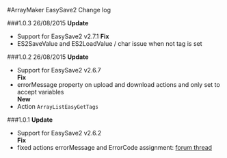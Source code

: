 #ArrayMaker EasySave2 Change log

###1.0.3  26/08/2015 
**Update**  
- Support for EasySave2 v2.7.1 
**Fix**    
- ES2SaveValue and ES2LoadValue / char issue when not tag is set  


###1.0.2  26/08/2015 
**Update**  
- Support for EasySave2 v2.6.7  
**Fix**    
- errorMessage property on upload and download actions and  only set to accept variables  
**New**  
- Action `ArrayListEasyGetTags`  


###1.0.1
**Update**  
- Support for EasySave2 v2.6.2  
**Fix**  
- fixed actions errorMessage and ErrorCode assignment: [forum thread](http://hutonggames.com/playmakerforum/index.php?topic=8751.msg49278#msg49278)
